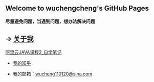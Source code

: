 ## Welcome to wuchengcheng's GitHub Pages

**尽量避免问题，当遇到问题，想办法解决问题**


-> [关于我](aboutmyself)
--------




[阿里云JAVA课程2_自学笔记](learnJava)













 

- [我的知乎](https://www.zhihu.com/people/wu-cheng-cheng-91)

- 我的邮箱：wucheng110120@sina.com

